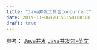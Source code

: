 ```yaml
---
title: "Java并发工具包concurrent"
date: 2019-11-06T20:55:50+08:00
draft: true
---
```





参考：
[Java并发](https://juejin.im/post/5a093ff551882531bb6c4ee3)
[Java并发包-英文](http://tutorials.jenkov.com/java-util-concurrent/index.html)